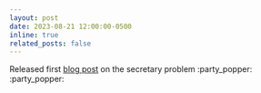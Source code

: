 ```yaml
---
layout: post
date: 2023-08-21 12:00:00-0500
inline: true
related_posts: false
---
```


Released first [blog post](/_posts/2024-08-21-secretaryproblem.md) on the secretary problem :party_popper: :party_popper: 
